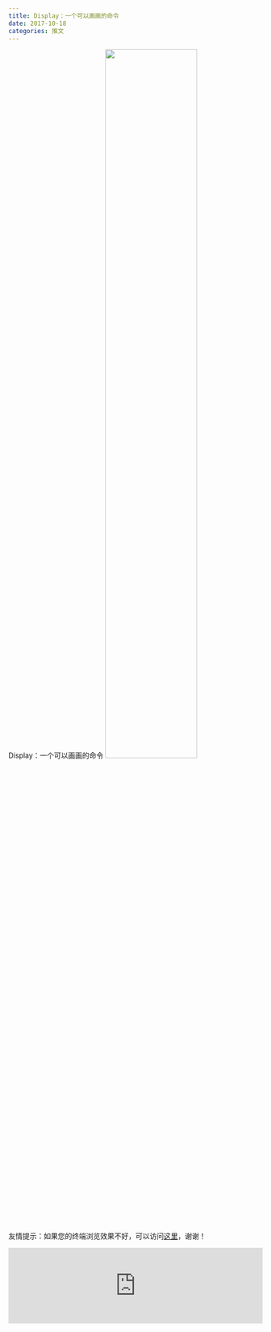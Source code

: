 ```yaml
---
title: Display：一个可以画画的命令
date: 2017-10-18
categories: 推文
---
```

Display：一个可以画画的命令
<img src="http://mmbiz.qpic.cn/mmbiz_jpg/ACviaWTBFxhbMvXgOiaqWuqbQ3ibhPCz5cYAsGRRyx02RR0zAvqu4mRJLOkBon50eQtHHJo3HaJdMDfSMrVTMGx4w/0?wx_fmt=jpeg" style="width: 60%; height: auto;"/><!--more-->
友情提示：如果您的终端浏览效果不好，可以访问[这里](https://stata-club.github.io/stata_article/2017-10-18.html)，谢谢！
<iframe src="https://stata-club.github.io/stata_article/2017-10-18.html" id="iframepage" frameborder="0" scrolling="no" marginheight="0" marginwidth="0" width="100%" onLoad="iFrameHeight()"></iframe>
<script type="text/javascript" language="javascript">
function iFrameHeight() {
var ifm= document.getElementById("iframepage");
var subWeb = document.frames ? document.frames["iframepage"].document : ifm.contentDocument;   
if(ifm != null && subWeb != null) {
 ifm.height = subWeb.body.scrollHeight;
} 
} 
</script> 
